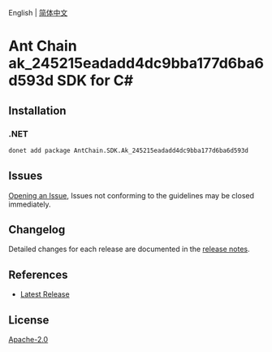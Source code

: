 English | [简体中文](README-CN.md)

# Ant Chain ak_245215eadadd4dc9bba177d6ba6d593d SDK for C#

## Installation

### .NET

```bash
donet add package AntChain.SDK.Ak_245215eadadd4dc9bba177d6ba6d593d
```

## Issues

[Opening an Issue](https://github.com/alipay/antchain-openapi-prod-sdk/issues/new), Issues not conforming to the guidelines may be closed immediately.

## Changelog

Detailed changes for each release are documented in the [release notes](./ChangeLog.md).

## References

* [Latest Release](https://github.com/alipay/antchain-openapi-prod-sdk/)

## License

[Apache-2.0](http://www.apache.org/licenses/LICENSE-2.0)
